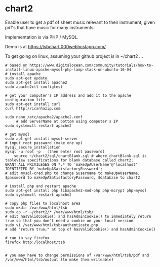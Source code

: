 # chart2
Enable user to get a pdf of sheet music relevant to their instrument, given pdf's that have music for many instruments.

Implementation is via PHP / MySQL.

Demo is at https://tsbchart.000webhostapp.com/

To get going on linux, assuming your github project is in ~/chart2 ...
   
    # based on https://www.digitalocean.com/community/tutorials/how-to-install-linux-apache-mysql-php-lamp-stack-on-ubuntu-16-04
    # install apache
    sudo apt-get update
    sudo apt-get install apache2
    sudo apache2ctl configtest

    # get your computer's IP address and add it to the apache configuration file
    sudo apt-get install curl
    curl http://icanhazip.com

    sudo nano /etc/apache2/apache2.conf
         # add ServerName at bottom using computer's IP
    sudo systemctl restart apache2

    # get mysql
    sudo apt-get install mysql-server
    # input root password (make one up)
    mysql_secure_installation
    mysql -u root -p   (then enter root password)
        source ~/chart2/sql/chartBlank.sql # where chartBlank.sql is tableview specifications for blank database called chart2;
	GRANT ALL PRIVILEGES ON *.* TO 'makeUpAUserName'@'localhost' IDENTIFIED BY 'makeUpASatisfactoryPassword';
    # edit mysql-cred.php to change $username to makeUpAUserName, $password to makeUpASatisfactoryPassword, $database to chart2
 
    # install php and restart apache
    sudo apt-get install php libapache2-mod-php php-mcrypt php-mysql
    sudo systemctl restart apache2

    # copy php files to localhost area
    sudo mkdir /var/www/html/tsb
    sudo cp -r ~/chart2/* /var/www/html/tsb/
    # edit hasValidCookie() and hasAdminCookie() to immediately return true so that you don't need a cookie on your local version
    sudo vi /var/www/html/tsb/authenticate.php
    # add "return true;" at top of hasValidCookie() and hasAdminCookie() 

    # run in say firefox
    firefox http:/localhost/tsb


    # you may have to change permissions of /var/www/html/tsb/pdf and /var/www/html/tsb/output (to make them writeable)

